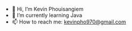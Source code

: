- 👋 Hi, I’m Kevin Phouisangiem
- 🌱 I’m currently learning Java
- 📫 How to reach me: kevinpho970@gmail.com


<!---
kevinphoui/kevinphoui is a ✨ special ✨ repository because its `README.md` (this file) appears on your GitHub profile.
You can click the Preview link to take a look at your changes.
--->
